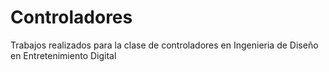 # Controladores

Trabajos realizados para la clase de controladores en Ingenieria de Diseño en Entretenimiento Digital
